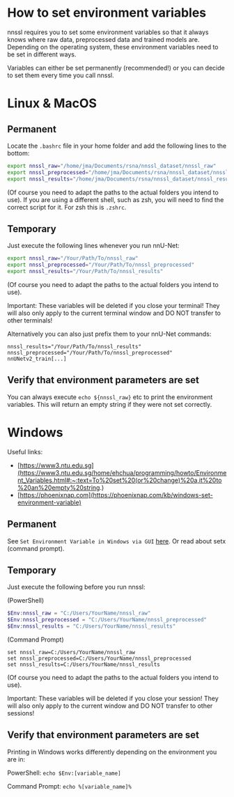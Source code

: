 # How to set environment variables

nnssl requires you to set some environment variables so that it always knows where raw data, preprocessed data and trained 
models are. Depending on the operating system, these environment variables need to be set in different ways.

Variables can either be set permanently (recommended!) or you can decide to set them every time you call nnssl. 

# Linux & MacOS

## Permanent
Locate the `.bashrc` file in your home folder and add the following lines to the bottom:

```bash
export nnssl_raw="/home/jma/Documents/rsna/nnssl_dataset/nnssl_raw"
export nnssl_preprocessed="/home/jma/Documents/rsna/nnssl_dataset/nnssl_preprocessed"
export nnssl_results="/home/jma/Documents/rsna/nnssl_dataset/nnssl_results"
```

(Of course you need to adapt the paths to the actual folders you intend to use).
If you are using a different shell, such as zsh, you will need to find the correct script for it. For zsh this is `.zshrc`.

## Temporary
Just execute the following lines whenever you run nnU-Net:
```bash
export nnssl_raw="/Your/Path/To/nnssl_raw"
export nnssl_preprocessed="/Your/Path/To/nnssl_preprocessed"
export nnssl_results="/Your/Path/To/nnssl_results"
```
(Of course you need to adapt the paths to the actual folders you intend to use).

Important: These variables will be deleted if you close your terminal! They will also only apply to the current 
terminal window and DO NOT transfer to other terminals!

Alternatively you can also just prefix them to your nnU-Net commands:

`nnssl_results="/Your/Path/To/nnssl_results" nnssl_preprocessed="/Your/Path/To/nnssl_preprocessed" nnUNetv2_train[...]`

## Verify that environment parameters are set
You can always execute `echo ${nnssl_raw}` etc to print the environment variables. This will return an empty string if 
they were not set correctly.

# Windows
Useful links:
- [https://www3.ntu.edu.sg](https://www3.ntu.edu.sg/home/ehchua/programming/howto/Environment_Variables.html#:~:text=To%20set%20(or%20change)%20a,it%20to%20an%20empty%20string.)
- [https://phoenixnap.com](https://phoenixnap.com/kb/windows-set-environment-variable)

## Permanent
See `Set Environment Variable in Windows via GUI` [here](https://phoenixnap.com/kb/windows-set-environment-variable). 
Or read about setx (command prompt).

## Temporary
Just execute the following before you run nnssl:

(PowerShell)
```PowerShell
$Env:nnssl_raw = "C:/Users/YourName/nnssl_raw"
$Env:nnssl_preprocessed = "C:/Users/YourName/nnssl_preprocessed"
$Env:nnssl_results = "C:/Users/YourName/nnssl_results"
```

(Command Prompt)
```Command Prompt
set nnssl_raw=C:/Users/YourName/nnssl_raw
set nnssl_preprocessed=C:/Users/YourName/nnssl_preprocessed
set nnssl_results=C:/Users/YourName/nnssl_results
```

(Of course you need to adapt the paths to the actual folders you intend to use).

Important: These variables will be deleted if you close your session! They will also only apply to the current 
window and DO NOT transfer to other sessions!

## Verify that environment parameters are set
Printing in Windows works differently depending on the environment you are in:

PowerShell: `echo $Env:[variable_name]`

Command Prompt: `echo %[variable_name]%`
